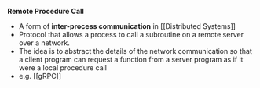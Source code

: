 **Remote Procedure Call**

- A form of **inter-process communication** in [[Distributed Systems]]
- Protocol that allows a process to call a subroutine on a remote server over a network. 
- The idea is to abstract the details of the network communication so that a client program can request a function from a server program as if it were a local procedure call
- e.g. [[gRPC]]